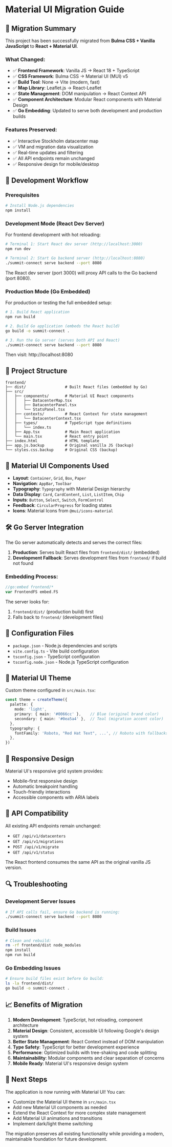 # Material UI Migration Guide

## 🎯 Migration Summary

This project has been successfully migrated from **Bulma CSS + Vanilla JavaScript** to **React + Material UI**.

### What Changed:

- ✅ **Frontend Framework**: Vanilla JS → React 18 + TypeScript
- ✅ **CSS Framework**: Bulma CSS → Material UI (MUI) v5
- ✅ **Build Tool**: None → Vite (modern, fast)
- ✅ **Map Library**: Leaflet.js → React-Leaflet
- ✅ **State Management**: DOM manipulation → React Context API
- ✅ **Component Architecture**: Modular React components with Material Design
- ✅ **Go Embedding**: Updated to serve both development and production builds

### Features Preserved:
- ✅ Interactive Stockholm datacenter map
- ✅ VM and migration data visualization
- ✅ Real-time updates and filtering
- ✅ All API endpoints remain unchanged
- ✅ Responsive design for mobile/desktop

## 🚀 Development Workflow

### Prerequisites
```bash
# Install Node.js dependencies
npm install
```

### Development Mode (React Dev Server)
For frontend development with hot reloading:

```bash
# Terminal 1: Start React dev server (http://localhost:3000)
npm run dev

# Terminal 2: Start Go backend server (http://localhost:8080)
./summit-connect serve backend --port 8080
```

The React dev server (port 3000) will proxy API calls to the Go backend (port 8080).

### Production Mode (Go Embedded)
For production or testing the full embedded setup:

```bash
# 1. Build React application
npm run build

# 2. Build Go application (embeds the React build)
go build -o summit-connect .

# 3. Run the Go server (serves both API and React)
./summit-connect serve backend --port 8080
```

Then visit: http://localhost:8080

## 📁 Project Structure

```
frontend/
├── dist/                 # Built React files (embedded by Go)
├── src/
│   ├── components/       # Material UI React components
│   │   ├── DatacenterMap.tsx
│   │   ├── DatacenterPanel.tsx
│   │   └── StatsPanel.tsx
│   ├── contexts/         # React Context for state management
│   │   └── DatacenterContext.tsx
│   ├── types/            # TypeScript type definitions
│   │   └── index.ts
│   ├── App.tsx           # Main React application
│   └── main.tsx          # React entry point
├── index.html            # HTML template
├── app.js.backup         # Original vanilla JS (backup)
└── styles.css.backup     # Original CSS (backup)
```

## 🎨 Material UI Components Used

- **Layout**: `Container`, `Grid`, `Box`, `Paper`
- **Navigation**: `AppBar`, `Toolbar`
- **Typography**: `Typography` with Material Design hierarchy
- **Data Display**: `Card`, `CardContent`, `List`, `ListItem`, `Chip`
- **Inputs**: `Button`, `Select`, `Switch`, `FormControl`
- **Feedback**: `CircularProgress` for loading states
- **Icons**: Material Icons from `@mui/icons-material`

## 🛠️ Go Server Integration

The Go server automatically detects and serves the correct files:

1. **Production**: Serves built React files from `frontend/dist/` (embedded)
2. **Development Fallback**: Serves development files from `frontend/` if build not found

### Embedding Process:
```go
//go:embed frontend/*
var FrontendFS embed.FS
```

The server looks for:
1. `frontend/dist/` (production build) first
2. Falls back to `frontend/` (development files)

## 🔧 Configuration Files

- `package.json` - Node.js dependencies and scripts
- `vite.config.ts` - Vite build configuration
- `tsconfig.json` - TypeScript configuration
- `tsconfig.node.json` - Node.js TypeScript configuration

## 🎯 Material UI Theme

Custom theme configured in `src/main.tsx`:
```typescript
const theme = createTheme({
  palette: {
    mode: 'light',
    primary: { main: '#0066cc' },    // Blue (original brand color)
    secondary: { main: '#0ea5a4' },  // Teal (migration accent color)
  },
  typography: {
    fontFamily: 'Roboto, "Red Hat Text", ...', // Roboto with fallbacks
  },
})
```

## 📱 Responsive Design

Material UI's responsive grid system provides:
- Mobile-first responsive design
- Automatic breakpoint handling
- Touch-friendly interactions
- Accessible components with ARIA labels

## 🚦 API Compatibility

All existing API endpoints remain unchanged:
- `GET /api/v1/datacenters`
- `GET /api/v1/migrations`
- `POST /api/v1/migrate`
- `GET /api/v1/status`

The React frontend consumes the same API as the original vanilla JS version.

## 🔍 Troubleshooting

### Development Server Issues
```bash
# If API calls fail, ensure Go backend is running:
./summit-connect serve backend --port 8080
```

### Build Issues
```bash
# Clean and rebuild:
rm -rf frontend/dist node_modules
npm install
npm run build
```

### Go Embedding Issues
```bash
# Ensure build files exist before Go build:
ls -la frontend/dist/
go build -o summit-connect .
```

## 📈 Benefits of Migration

1. **Modern Development**: TypeScript, hot reloading, component architecture
2. **Material Design**: Consistent, accessible UI following Google's design system
3. **Better State Management**: React Context instead of DOM manipulation
4. **Type Safety**: TypeScript for better development experience
5. **Performance**: Optimized builds with tree-shaking and code splitting
6. **Maintainability**: Modular components and clear separation of concerns
7. **Mobile Ready**: Material UI's responsive design system

## 🎉 Next Steps

The application is now running with Material UI! You can:
- Customize the Material UI theme in `src/main.tsx`
- Add new Material UI components as needed
- Extend the React Context for more complex state management
- Add Material UI animations and transitions
- Implement dark/light theme switching

The migration preserves all existing functionality while providing a modern, maintainable foundation for future development.